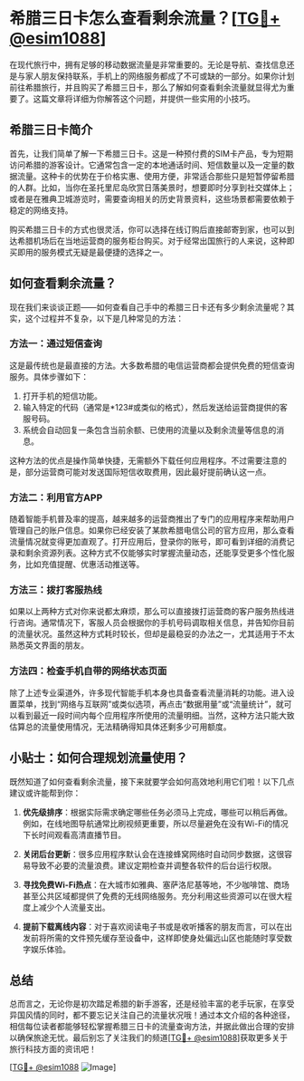 # 希腊三日卡怎么查看剩余流量？[[TG💪+ @esim1088](https://t.me/s/esim1088)]

在现代旅行中，拥有足够的移动数据流量是非常重要的。无论是导航、查找信息还是与家人朋友保持联系，手机上的网络服务都成了不可或缺的一部分。如果你计划前往希腊旅行，并且购买了希腊三日卡，那么了解如何查看剩余流量就显得尤为重要了。这篇文章将详细为你解答这个问题，并提供一些实用的小技巧。

## 希腊三日卡简介

首先，让我们简单了解一下希腊三日卡。这是一种预付费的SIM卡产品，专为短期访问希腊的游客设计。它通常包含一定的本地通话时间、短信数量以及一定量的数据流量。这种卡的优势在于价格实惠、使用方便，非常适合那些只是短暂停留希腊的人群。比如，当你在圣托里尼岛欣赏日落美景时，想要即时分享到社交媒体上；或者是在雅典卫城游览时，需要查询相关的历史背景资料，这些场景都需要依赖于稳定的网络支持。

购买希腊三日卡的方式也很灵活，你可以选择在线订购后直接邮寄到家，也可以到达希腊机场后在当地运营商的服务柜台购买。对于经常出国旅行的人来说，这种即买即用的服务模式无疑是最便捷的选择之一。

## 如何查看剩余流量？

现在我们来谈谈正题——如何查看自己手中的希腊三日卡还有多少剩余流量呢？其实，这个过程并不复杂，以下是几种常见的方法：

### 方法一：通过短信查询

这是最传统也是最直接的方法。大多数希腊的电信运营商都会提供免费的短信查询服务。具体步骤如下：
1. 打开手机的短信功能。
2. 输入特定的代码（通常是*123#或类似的格式），然后发送给运营商提供的客服号码。
3. 系统会自动回复一条包含当前余额、已使用的流量以及剩余流量等信息的消息。

这种方法的优点是操作简单快捷，无需额外下载任何应用程序。不过需要注意的是，部分运营商可能对发送国际短信收取费用，因此最好提前确认这一点。

### 方法二：利用官方APP

随着智能手机普及率的提高，越来越多的运营商推出了专门的应用程序来帮助用户管理自己的账户信息。如果你已经安装了某款希腊电信公司的官方应用，那么查看流量情况就变得更加直观了。打开应用后，登录你的账号，即可看到详细的消费记录和剩余资源列表。这种方式不仅能够实时掌握流量动态，还能享受更多个性化服务，比如充值提醒、优惠活动推送等。

### 方法三：拨打客服热线

如果以上两种方式对你来说都太麻烦，那么可以直接拨打运营商的客户服务热线进行咨询。通常情况下，客服人员会根据你的手机号码调取相关信息，并告知你目前的流量状况。虽然这种方式耗时较长，但却是最稳妥的办法之一，尤其适用于不太熟悉英文界面的朋友。

### 方法四：检查手机自带的网络状态页面

除了上述专业渠道外，许多现代智能手机本身也具备查看流量消耗的功能。进入设置菜单，找到“网络与互联网”或类似选项，再点击“数据用量”或“流量统计”，就可以看到最近一段时间内每个应用程序所使用的流量明细。当然，这种方法只能大致估算总的流量使用情况，无法精确得知具体还剩多少可用额度。

## 小贴士：如何合理规划流量使用？

既然知道了如何查看剩余流量，接下来就要学会如何高效地利用它们啦！以下几点建议或许能帮到你：

1. **优先级排序**：根据实际需求确定哪些任务必须马上完成，哪些可以稍后再做。例如，在线地图导航通常比刷视频更重要，所以尽量避免在没有Wi-Fi的情况下长时间观看高清直播节目。
   
2. **关闭后台更新**：很多应用程序默认会在连接蜂窝网络时自动同步数据，这很容易导致不必要的流量浪费。建议定期检查并调整各软件的后台运行权限。
   
3. **寻找免费Wi-Fi热点**：在大城市如雅典、塞萨洛尼基等地，不少咖啡馆、商场甚至公共区域都提供了免费的无线网络服务。充分利用这些资源可以在很大程度上减少个人流量支出。
   
4. **提前下载离线内容**：对于喜欢阅读电子书或是收听播客的朋友而言，可以在出发前将所需的文件预先缓存至设备中，这样即使身处偏远山区也能随时享受数字娱乐体验。

## 总结

总而言之，无论你是初次踏足希腊的新手游客，还是经验丰富的老手玩家，在享受异国风情的同时，都不要忘记关注自己的流量状况哦！通过本文介绍的各种途径，相信每位读者都能够轻松掌握希腊三日卡的流量查询方法，并据此做出合理的安排以确保旅途无忧。最后别忘了关注我们的频道[[TG💪+ @esim1088](https://t.me/s/esim1088)]获取更多关于旅行科技方面的资讯吧！

[[TG💪+ @esim1088](https://t.me/s/esim1088) ![Image](https://i.postimg.cc/4NQfJmqS/Snipaste-2025-05-13-00-14-12.png)]
